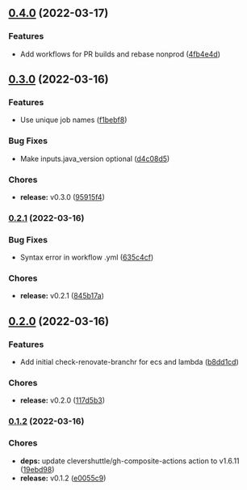 ## [0.4.0](https://github.com/CleverShuttle/gh-reusable-workflows/compare/v0.3.0...v0.4.0) (2022-03-17)


### Features

* Add workflows for PR builds and rebase nonprod ([4fb4e4d](https://github.com/CleverShuttle/gh-reusable-workflows/commit/4fb4e4dac198b1ca21893c41ea2a2b6eeced4a36))

## [0.3.0](https://github.com/CleverShuttle/gh-reusable-workflows/compare/v0.2.1...v0.3.0) (2022-03-16)


### Features

* Use unique job names ([f1bebf8](https://github.com/CleverShuttle/gh-reusable-workflows/commit/f1bebf8c4a39e419f5cb7964d7429c8a1f1959ea))


### Bug Fixes

* Make inputs.java_version optional ([d4c08d5](https://github.com/CleverShuttle/gh-reusable-workflows/commit/d4c08d5244d7f3f8fece5dd147b11e9a04ac15f3))


### Chores

* **release:** v0.3.0 ([95915f4](https://github.com/CleverShuttle/gh-reusable-workflows/commit/95915f4bad54e80a4c49d62bd72f4ed176ece07b))

### [0.2.1](https://github.com/CleverShuttle/gh-reusable-workflows/compare/v0.2.0...v0.2.1) (2022-03-16)


### Bug Fixes

* Syntax error in workflow .yml ([635c4cf](https://github.com/CleverShuttle/gh-reusable-workflows/commit/635c4cf8f992b894c068d2aa307e94e97cb05924))


### Chores

* **release:** v0.2.1 ([845b17a](https://github.com/CleverShuttle/gh-reusable-workflows/commit/845b17a1a091c82aa3b4ff99dae701f80623707b))

## [0.2.0](https://github.com/CleverShuttle/gh-reusable-workflows/compare/v0.1.2...v0.2.0) (2022-03-16)


### Features

* Add initial check-renovate-branchr for ecs and lambda ([b8dd1cd](https://github.com/CleverShuttle/gh-reusable-workflows/commit/b8dd1cda6ce580a2a94e5479733c3c0833566782))


### Chores

* **release:** v0.2.0 ([117d5b3](https://github.com/CleverShuttle/gh-reusable-workflows/commit/117d5b3fd0d94f3f6c5305a53479855733721442))

### [0.1.2](https://github.com/CleverShuttle/gh-reusable-workflows/compare/v0.1.1...v0.1.2) (2022-03-16)


### Chores

* **deps:** update clevershuttle/gh-composite-actions action to v1.6.11 ([19ebd98](https://github.com/CleverShuttle/gh-reusable-workflows/commit/19ebd984ab7b62a8da865a5d383a8ce4bb27ecd2))
* **release:** v0.1.2 ([e0055c9](https://github.com/CleverShuttle/gh-reusable-workflows/commit/e0055c9ccdd9462f2189c8fbbf61a18f1907f1d2))

